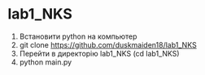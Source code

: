 # lab1_NKS
1) Встановити python на компьютер
2) git clone https://github.com/duskmaiden18/lab1_NKS
3) Перейти в директорію lab1_NKS (cd lab1_NKS)
4) python main.py
